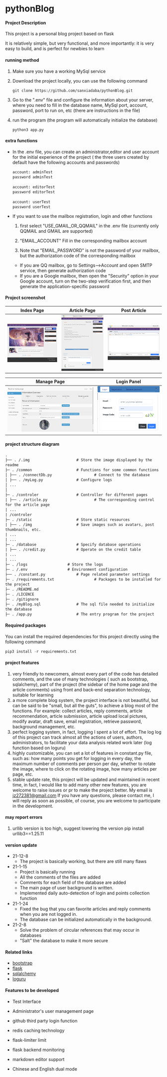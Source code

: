 # pythonBlog

#### Project Description

This project is a personal blog project based on flask

It is relatively simple, but very functional, and more importantly: it is very easy to build, and is perfect for newbies
to learn

#### running method

1. Make sure you have a working MySql service

2. Download the project locally, you can use the following command

    ```git
    git clone https://github.com/sanxiadaba/pythonBlog.git
    ```

3. Go to the ".env" file and configure the information about your server, where you need to fill in the database name,
   MySql port, account, password, port to run on, etc (there are instructions in the file)

4. run the program (the program will automatically initialize the database)

    ```
    python3 app.py
    ```

#### extra functions

- In the .env file, you can create an administrator,editor and user account for the initial experience of the project (
  the three users created by default have the following accounts and passwords)

   ```
   account: adminTest
   password adminTest
   
   account: editorTest
   password editorTest
  
   account: userTest
   password userTest
   ```

- If you want to use the mailbox registration, login and other functions

    1. first select "USE_GMAIL_OR_QQMAIL" in the .env file (currently only QQMAIL and GMAIL are supported)

    2. "EMAIL_ACCOUNT" Fill in the corresponding mailbox account

    3. Note that "EMAIL_PASSWORD" is not the password of your mailbox, but the authorization code of the corresponding
       mailbox

    - If you are QQ mailbox, go to Settings-->Account and open SMTP service, then generate authorization code
    - If you are a Google mailbox, then open the "Security" option in your Google account, turn on the two-step
      verification first, and then generate the application-specific password

#### Project screenshot

| Index Page                       | Article Page                       | Post Article                       |
| -------------------------------- | ---------------------------------- | ---------------------------------- |
| <img src="./.img/indexPage.png"> | <img src="./.img/articlePage.png"> | <img src="./.img/postArticle.png"> |

| Manage Page                       | Login Panel                     |
| -------------------------------- | ----------------------------------|
| <img src="./.img/manage.png"> | <img src="./.img/loginPanel.png">|

#### project structure diagram

````
.
├── . /.img 					# Store the image displayed by the readme
├─ . /common 					# Functions for some common functions
│ ├── . /connectDb.py 			        # Connect to the database
│ ├── . /myLog.py 				# Configure logs
│ ...
│
├─ . /controler 				# Controller for different pages
| ├── . /article.py 			        # The corresponding control for the article page
| ...
| /controler
├─ . /static 					# Store static resources
| ├── . /img 					# Save images such as avatars, post thumbnails, etc.
| ...
| ...
├─ . /database 					# Specify database operations
| ├── . /credit.py 				# Operate on the credit table
| ...
| ...
├─ . /logs 					# Store the logs
├─ . /.env 					# Environment configuration
├── . /constant.py 				# Page related parameter settings
├─ . /requirements.txt 			        # Packages to be installed for the project
├─ . /README.md
├─ . /LICENCE	
├─ . /gitignore		
├─ . /myBlog.sql 				# The sql file needed to initialize the database
├─ . /app.py 					# The entry program for the project
````

#### Required packages

You can install the required dependencies for this project directly using the following command

````python
pip3 install -r requirements.txt
````

#### project features

1. very friendly to newcomers, almost every part of the code has detailed comments, and the use of many technologies (
   such as bootstrap, sqlalchemy), part of the project (the sidebar of the home page and the article comments) using
   front and back-end separation technology, suitable for learning
2. a more complete blog system, the project interface is not beautiful, but can be said to be "small, but all the guts",
   to achieve a blog most of the functions. For example: collect articles, reply comments, article recommendation,
   article submission, article upload local pictures, modify avatar, draft save, email registration, retrieve password,
   background management, etc.
3. perfect logging system, in fact, logging I spent a lot of effort. The log log of this project can track almost all
   the actions of users, authors, administrators, to facilitate your data analysis related work later (log function
   based on loguru)
4. highly customizable, you can set a lot of features in constant.py file, such as: how many points you get for logging
   in every day, the maximum number of comments per person per day, whether to rotate the image, where to click on the
   rotating image, how many articles per page, etc.
5. stable update rate, this project will be updated and maintained in recent time, in fact, I would like to add many
   other new features, you are welcome to raise issues or pr to make the project better. My email is jz272381@gmail.com
   If you have any questions, please contact me, I will reply as soon as possible, of course, you are welcome to
   participate in the development.

#### may report errors

1. urllib version is too high, suggest lowering the version pip install urllib3==1.25.11

#### version update

- 21-12-8
    - The project is basically working, but there are still many flaws
- 21-1-15
    - Project is basically running
    - All the comments of the files are added
    - Comments for each field of the database are added
    - The main page of user background is written.
    - Implemented daily auto-detection of login and points collection function
- 21-1-24
    - Fixed the bug that you can favorite articles and reply comments when you are not logged in.
    - The database can be initialized automatically in the background.
- 21-2-8
    - Solve the problem of circular references that may occur in databases
    - "Salt" the database to make it more secure

#### Related links

- [bootstrap](https://getbootstrap.com/)
- [flask](https://flask.palletsprojects.com/en/2.0.x/)
- [sqlalchemy](https://docs.sqlalchemy.org/en/13/dialects/mysql.html)
- [loguru](https://github.com/Delgan/loguru)

#### Features to be developed

- Test Interface

- Administrator's user management page
- github third party login function
- redis caching technology
- flask-limiter limit
- flask backend monitoring
- markdown editor support
- Chinese and English dual mode

